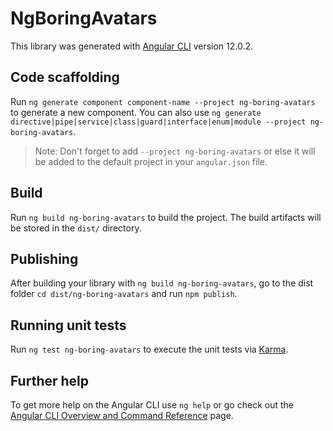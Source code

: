 # NgBoringAvatars

This library was generated with [Angular CLI](https://github.com/angular/angular-cli) version 12.0.2.

## Code scaffolding

Run `ng generate component component-name --project ng-boring-avatars` to generate a new component. You can also use `ng generate directive|pipe|service|class|guard|interface|enum|module --project ng-boring-avatars`.
> Note: Don't forget to add `--project ng-boring-avatars` or else it will be added to the default project in your `angular.json` file. 

## Build

Run `ng build ng-boring-avatars` to build the project. The build artifacts will be stored in the `dist/` directory.

## Publishing

After building your library with `ng build ng-boring-avatars`, go to the dist folder `cd dist/ng-boring-avatars` and run `npm publish`.

## Running unit tests

Run `ng test ng-boring-avatars` to execute the unit tests via [Karma](https://karma-runner.github.io).

## Further help

To get more help on the Angular CLI use `ng help` or go check out the [Angular CLI Overview and Command Reference](https://angular.io/cli) page.
